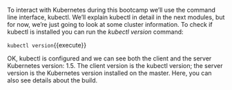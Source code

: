 To interact with Kubernetes during this bootcamp we’ll use the command line interface, kubectl. We’ll explain kubectl in detail in the next modules, but for now, we’re just going to look at some cluster information.
To check if kubectl is installed you can run the *kubectl version* command:

`kubectl version`{{execute}}

OK, kubectl is configured and we can see both the client and the server Kubernetes version: 1.5. The client version is the kubectl version; the server version is the Kubernetes version installed on the master. Here, you can also see details about the build.
